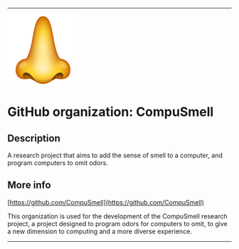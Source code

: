 
***

![CompuSmellIcon_LowQuality.png failed to load. The file may be missing or corrupt. Check the file path for errors first.](/AdditionalInfo/1/CompuSmell/CompuSmellIcon_LowQuality.png)

# GitHub organization: CompuSmell

## Description

A research project that aims to add the sense of smell to a computer, and program computers to omit odors.

## More info

[https://github.com/CompuSmell](https://github.com/CompuSmell)

This organization is used for the development of the CompuSmell research project, a project designed to program odors for computers to omit, to give a new dimension to computing and a more diverse experience.

***
